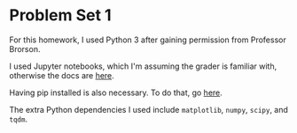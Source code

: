 # Problem Set 1

For this homework, I used Python 3 after gaining permission from Professor Brorson.

I used Jupyter notebooks, which I'm assuming the grader is familiar with, otherwise the docs are [here](https://jupyter-notebook.readthedocs.io/en/stable/).

Having pip installed is also necessary. To do that, go [here](https://pip.pypa.io/en/stable/installing/).

The extra Python dependencies I used include `matplotlib`, `numpy`, `scipy`, and `tqdm`.